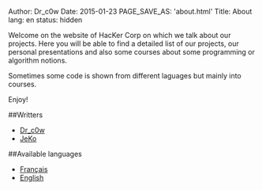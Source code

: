 Author: Dr_c0w
Date: 2015-01-23
PAGE_SAVE_AS: 'about.html'
Title: About
lang: en
status: hidden

Welcome on the website of HacKer Corp on which we talk about our projects.
Here you will be able to find a detailed list of our projects, our personal
presentations and also some courses about some programming or algorithm notions.

Sometimes some code is shown from different laguages but mainly into courses.

Enjoy!

##Writters
- [Dr_c0w](./dr_c0w_en.md)
- [JeKo](./jeko.html)

##Available languages
- [Français](/)
- [English](#)
